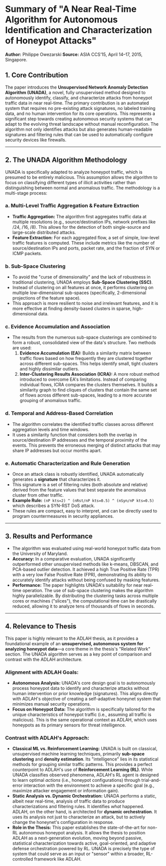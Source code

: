 # Summary of "A Near Real-Time Algorithm for Autonomous Identification and Characterization of Honeypot Attacks"

**Author:** Philippe Owezarski
**Source:** ASIA CCS’15, April 14–17, 2015, Singapore.

## 1. Core Contribution

The paper introduces the **Unsupervised Network Anomaly Detection Algorithm (UNADA)**, a novel, fully unsupervised method designed to autonomously identify, classify, and characterize attacks from honeypot traffic data in near real-time. The primary contribution is an automated system that requires no pre-existing attack signatures, no labeled training data, and no human intervention for its core operations. This represents a significant step towards creating autonomous security systems that can adapt to the evolving threat landscape without manual reconfiguration. The algorithm not only identifies attacks but also generates human-readable signatures and filtering rules that can be used to automatically configure security devices like firewalls.

---

## 2. The UNADA Algorithm Methodology

UNADA is specifically adapted to analyze honeypot traffic, which is presumed to be entirely malicious. This assumption allows the algorithm to focus on classifying different types of illicit activities rather than distinguishing between normal and anomalous traffic. The methodology is a multi-stage process:

### a. Multi-Level Traffic Aggregation & Feature Extraction
- **Traffic Aggregation:** The algorithm first aggregates traffic data at multiple resolutions (e.g., source/destination IPs, network prefixes like /24, /16, /8). This allows for the detection of both single-source and large-scale distributed attacks.
- **Feature Extraction:** For each aggregated flow, a set of simple, low-level traffic features is computed. These include metrics like the number of source/destination IPs and ports, packet rate, and the fraction of SYN or ICMP packets.

### b. Sub-Space Clustering
- To avoid the "curse of dimensionality" and the lack of robustness in traditional clustering, UNADA employs **Sub-Space Clustering (SSC)**.
- Instead of clustering on all features at once, it performs clustering on multiple low-dimensional sub-spaces (specifically, 2-dimensional projections of the feature space).
- This approach is more resilient to noise and irrelevant features, and it is more effective at finding density-based clusters in sparse, high-dimensional data.

### c. Evidence Accumulation and Association
- The results from the numerous sub-space clusterings are combined to form a robust, consolidated view of the data's structure. Two methods are used:
    1.  **Evidence Accumulation (EA):** Builds a similarity matrix between traffic flows based on how frequently they are clustered together across different sub-spaces. This helps identify small, tight clusters and highly dissimilar outliers.
    2.  **Inter-Clustering Results Association (ICRA):** A more robust method introduced to overcome EA's limitations. Instead of comparing individual flows, ICRA compares the clusters themselves. It builds a similarity graph to find cliques of clusters that contain the same set of flows across different sub-spaces, leading to a more accurate grouping of anomalous traffic.

### d. Temporal and Address-Based Correlation
- The algorithm correlates the identified traffic classes across different aggregation levels and time windows.
- It uses a similarity function that considers both the overlap in source/destination IP addresses and the temporal proximity of the events. This prevents the erroneous merging of distinct attacks that may share IP addresses but occur months apart.

### e. Automatic Characterization and Rule Generation
- Once an attack class is robustly identified, UNADA automatically generates a **signature** that characterizes it.
- This signature is a set of filtering rules (both absolute and relative) derived from the feature values that best separate the anomalous cluster from other traffic.
- **Example Rule:** `(nP kts=2) ^ (nRst/nP kts=0.5) ^ (nSyn/nP kts=0.5)` which describes a SYN-RST DoS attack.
- These rules are compact, easy to interpret, and can be directly used to program countermeasures in security appliances.

---

## 3. Results and Performance

- The algorithm was evaluated using real-world honeypot traffic data from the University of Maryland.
- **Accuracy:** In a comparative evaluation, UNADA significantly outperformed other unsupervised methods like k-means, DBSCAN, and PCA-based outlier detection. It achieved a high True Positive Rate (TPR) with a very low False Positive Rate (FPR), demonstrating its ability to accurately identify attacks without being confused by masking features.
- **Performance:** The paper highlights UNADA's suitability for near real-time operation. The use of sub-space clustering makes the algorithm highly parallelizable. By distributing the clustering tasks across multiple cores or machines ("slices"), the computational time can be drastically reduced, allowing it to analyze tens of thousands of flows in seconds.

---

## 4. Relevance to Thesis

This paper is highly relevant to the ADLAH thesis, as it provides a foundational example of an **unsupervised, autonomous system for analyzing honeypot data**—a core theme in the thesis's "Related Work" section. The UNADA algorithm serves as a key point of comparison and contrast with the ADLAH architecture.

### Alignment with ADLAH Goals:
- **Autonomous Analysis:** UNADA's core design goal is to autonomously process honeypot data to identify and characterize attacks without human intervention or prior knowledge (signatures). This aligns directly with ADLAH's objective of creating a self-adaptive honeynet system that minimizes manual security operations.
- **Focus on Honeypot Data:** The algorithm is specifically tailored for the unique characteristics of honeypot traffic (i.e., assuming all traffic is malicious). This is the same operational context as ADLAH, which uses honeypots as its primary sensors for threat intelligence.

### Contrast with ADLAH's Approach:
- **Classical ML vs. Reinforcement Learning:** UNADA is built on classical, unsupervised machine learning techniques, primarily **sub-space clustering** and **density estimation**. Its "intelligence" lies in its statistical methods for grouping similar traffic patterns. This provides a perfect counterpoint to ADLAH's use of **Reinforcement Learning (RL)**. While UNADA classifies observed phenomena, ADLAH's RL agent is designed to learn optimal *actions* (i.e., honeypot configurations) through trial-and-error interaction with the environment to achieve a specific goal (e.g., maximize attacker engagement or information gain).
- **Static Analysis vs. Dynamic Orchestration:** UNADA performs a static, albeit near real-time, analysis of traffic data to produce characterizations and filtering rules. It identifies *what* happened. ADLAH, on the other hand, is architected for **dynamic orchestration**. It uses its analysis not just to characterize an attack, but to actively change the honeynet's configuration in response.
- **Role in the Thesis:** This paper establishes the state-of-the-art for non-RL autonomous honeypot analysis. It allows the thesis to position ADLAH as a next-generation evolution, moving beyond passive, statistical characterization towards active, goal-oriented, and adaptive defense orchestration powered by RL. UNADA is precisely the type of system that could serve as an input or "sensor" within a broader, RL-controlled framework like ADLAH.